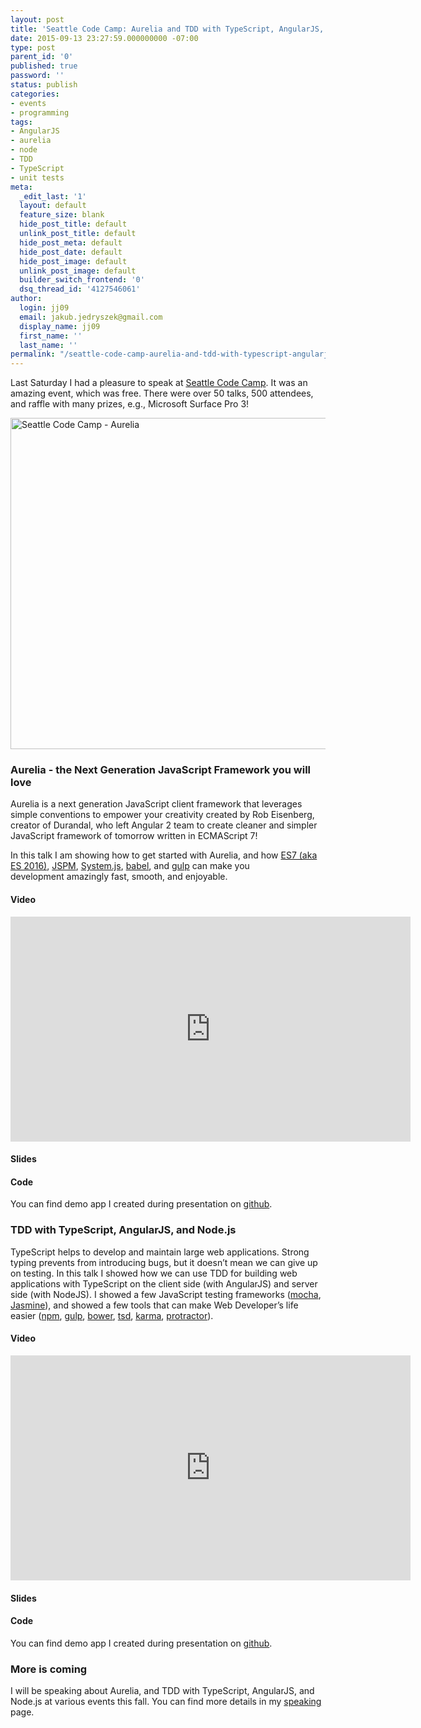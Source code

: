 ```yaml
---
layout: post
title: 'Seattle Code Camp: Aurelia and TDD with TypeScript, AngularJS, and Node.js'
date: 2015-09-13 23:27:59.000000000 -07:00
type: post
parent_id: '0'
published: true
password: ''
status: publish
categories:
- events
- programming
tags:
- AngularJS
- aurelia
- node
- TDD
- TypeScript
- unit tests
meta:
  _edit_last: '1'
  layout: default
  feature_size: blank
  hide_post_title: default
  unlink_post_title: default
  hide_post_meta: default
  hide_post_date: default
  hide_post_image: default
  unlink_post_image: default
  builder_switch_frontend: '0'
  dsq_thread_id: '4127546061'
author:
  login: jj09
  email: jakub.jedryszek@gmail.com
  display_name: jj09
  first_name: ''
  last_name: ''
permalink: "/seattle-code-camp-aurelia-and-tdd-with-typescript-angularjs-and-node-js/"
---
```

<p>
Last Saturday I had a pleasure to speak at <a href="https://seattle.codecamp.us/">Seattle Code Camp</a>. It was an amazing event, which was free. There were over 50 talks, 500 attendees, and raffle with many prizes, e.g., Microsoft Surface Pro 3!</p>
<p><img src="{{ site.baseurl }}/assets/2015/09/SeattleCodeCampAurelia.jpg" alt="Seattle Code Camp - Aurelia" width="800" height="530" class="aligncenter size-full wp-image-11251" /></p>
<h3>Aurelia - the Next Generation JavaScript Framework you will love</h3>
<p>Aurelia is a next generation JavaScript client framework that leverages simple conventions to empower your creativity created by Rob Eisenberg, creator of Durandal, who left Angular 2 team to create cleaner and simpler JavaScript framework of tomorrow written in ECMAScript 7!</p>
<p>In this talk I am showing how to get started with Aurelia, and how <a href="http://kangax.github.io/compat-table/es7/">ES7 (aka ES 2016)</a>, <a href="http://jspm.io">JSPM</a>, <a href="https://github.com/systemjs/systemjs">System.js</a>, <a href="https://babeljs.io/">babel</a>, and <a href="http://gulpjs.com/">gulp</a> can make you development amazingly fast, smooth, and enjoyable.</p>
<h4>Video</h4>
<p><iframe src="https://www.youtube.com/embed/N855h5-OdZw" width="640" height="360" frameborder="0" allowfullscreen="allowfullscreen"></iframe></p>
<h4>Slides</h4>
<p><script class="speakerdeck-embed" src="//speakerdeck.com/assets/embed.js" async="" data-id="9d75e610543148409f179f4b8672ae71" data-ratio="1.77777777777778"></script></p>
<h4>Code</h4>
<p>You can find demo app I created during presentation on <a href="https://github.com/jj09/aurelia-demo">github</a>.</p>
<h3>TDD with TypeScript, AngularJS, and Node.js</h3>
<p>TypeScript helps to develop and maintain large web applications. Strong typing prevents from introducing bugs, but it doesn’t mean we can give up on testing. In this talk I showed how we can use TDD for building web applications with TypeScript on the client side (with AngularJS) and server side (with NodeJS). I showed a few JavaScript testing frameworks (<a href="https://mochajs.org/">mocha</a>, <a href="http://jasmine.github.io/">Jasmine</a>), and showed a few tools that can make Web Developer’s life easier (<a href="https://www.npmjs.com/">npm</a>, <a href="http://gulpjs.com/">gulp</a>, <a href="http://bower.io/">bower</a>, <a href="http://definitelytyped.org/tsd/">tsd</a>, <a href="http://karma-runner.github.io/0.13/index.html">karma</a>, <a href="https://angular.github.io/protractor/#/">protractor</a>).</p>
<h4>Video</h4>
<p><iframe src="https://www.youtube.com/embed/vGo1aDhXMM4" width="640" height="360" frameborder="0" allowfullscreen="allowfullscreen"></iframe></p>
<h4>Slides</h4>
<p><script class="speakerdeck-embed" src="//speakerdeck.com/assets/embed.js" async="" data-id="5c2362764fed403aa29ca790f2048e90" data-ratio="1.77777777777778"></script></p>
<h4>Code</h4>
<p>You can find demo app I created during presentation on <a href="https://github.com/jj09/tdd-with-typescript-angularjs-nodejs">github</a>.</p>
<h3>More is coming</h3>
<p>I will be speaking about Aurelia, and TDD with TypeScript, AngularJS, and Node.js at various events this fall. You can find more details in my <a href="http://jj09.net/speaking/">speaking</a> page.</p>
